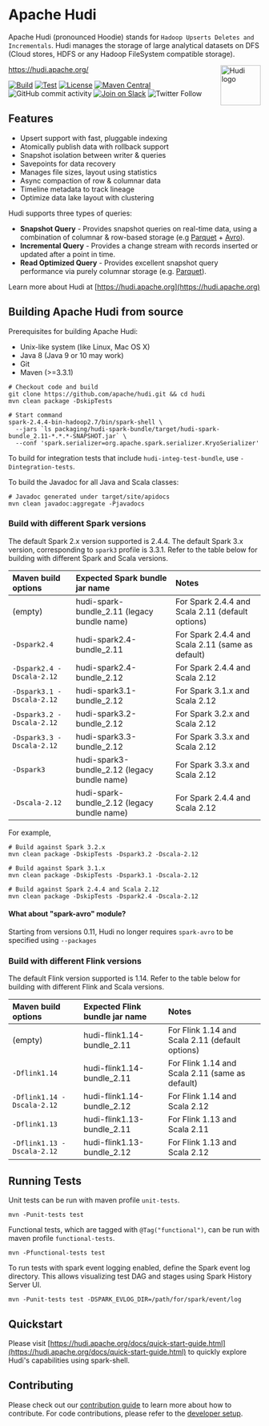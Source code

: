 <!--
  Licensed to the Apache Software Foundation (ASF) under one or more
  contributor license agreements.  See the NOTICE file distributed with
  this work for additional information regarding copyright ownership.
  The ASF licenses this file to You under the Apache License, Version 2.0
  (the "License"); you may not use this file except in compliance with
  the License.  You may obtain a copy of the License at

       http://www.apache.org/licenses/LICENSE-2.0

  Unless required by applicable law or agreed to in writing, software
  distributed under the License is distributed on an "AS IS" BASIS,
  WITHOUT WARRANTIES OR CONDITIONS OF ANY KIND, either express or implied.
  See the License for the specific language governing permissions and
  limitations under the License.
add meteo
-->

# Apache Hudi

Apache Hudi (pronounced Hoodie) stands for `Hadoop Upserts Deletes and Incrementals`. Hudi manages the storage of large
analytical datasets on DFS (Cloud stores, HDFS or any Hadoop FileSystem compatible storage).

<img src="https://hudi.apache.org/assets/images/hudi-logo-medium.png" alt="Hudi logo" height="80px" align="right" />

<https://hudi.apache.org/>

[![Build](https://github.com/apache/hudi/actions/workflows/bot.yml/badge.svg)](https://github.com/apache/hudi/actions/workflows/bot.yml)
[![Test](https://dev.azure.com/apache-hudi-ci-org/apache-hudi-ci/_apis/build/status/apachehudi-ci.hudi-mirror?branchName=master)](https://dev.azure.com/apache-hudi-ci-org/apache-hudi-ci/_build/latest?definitionId=3&branchName=master)
[![License](https://img.shields.io/badge/license-Apache%202-4EB1BA.svg)](https://www.apache.org/licenses/LICENSE-2.0.html)
[![Maven Central](https://maven-badges.herokuapp.com/maven-central/org.apache.hudi/hudi/badge.svg)](http://search.maven.org/#search%7Cga%7C1%7Cg%3A%22org.apache.hudi%22)
![GitHub commit activity](https://img.shields.io/github/commit-activity/m/apache/hudi)
[![Join on Slack](https://img.shields.io/badge/slack-%23hudi-72eff8?logo=slack&color=48c628&label=Join%20on%20Slack)](https://join.slack.com/t/apache-hudi/shared_invite/zt-1e94d3xro-JvlNO1kSeIHJBTVfLPlI5w)
![Twitter Follow](https://img.shields.io/twitter/follow/ApacheHudi)

## Features

* Upsert support with fast, pluggable indexing
* Atomically publish data with rollback support
* Snapshot isolation between writer & queries
* Savepoints for data recovery
* Manages file sizes, layout using statistics
* Async compaction of row & columnar data
* Timeline metadata to track lineage
* Optimize data lake layout with clustering
 
Hudi supports three types of queries:
 * **Snapshot Query** - Provides snapshot queries on real-time data, using a combination of columnar & row-based storage (e.g [Parquet](https://parquet.apache.org/) + [Avro](https://avro.apache.org/docs/current/mr.html)).
 * **Incremental Query** - Provides a change stream with records inserted or updated after a point in time.
 * **Read Optimized Query** - Provides excellent snapshot query performance via purely columnar storage (e.g. [Parquet](https://parquet.apache.org/)).

Learn more about Hudi at [https://hudi.apache.org](https://hudi.apache.org)

## Building Apache Hudi from source

Prerequisites for building Apache Hudi:

* Unix-like system (like Linux, Mac OS X)
* Java 8 (Java 9 or 10 may work)
* Git
* Maven (>=3.3.1)

```
# Checkout code and build
git clone https://github.com/apache/hudi.git && cd hudi
mvn clean package -DskipTests

# Start command
spark-2.4.4-bin-hadoop2.7/bin/spark-shell \
  --jars `ls packaging/hudi-spark-bundle/target/hudi-spark-bundle_2.11-*.*.*-SNAPSHOT.jar` \
  --conf 'spark.serializer=org.apache.spark.serializer.KryoSerializer'
```

To build for integration tests that include `hudi-integ-test-bundle`, use `-Dintegration-tests`.

To build the Javadoc for all Java and Scala classes:
```
# Javadoc generated under target/site/apidocs
mvn clean javadoc:aggregate -Pjavadocs
```

### Build with different Spark versions

The default Spark 2.x version supported is 2.4.4. The default Spark 3.x version, corresponding to `spark3` profile is 3.3.1.
Refer to the table below for building with different Spark and Scala versions.

| Maven build options       | Expected Spark bundle jar name               | Notes                                            |
|:--------------------------|:---------------------------------------------|:-------------------------------------------------|
| (empty)                   | hudi-spark-bundle_2.11 (legacy bundle name)  | For Spark 2.4.4 and Scala 2.11 (default options) |
| `-Dspark2.4`              | hudi-spark2.4-bundle_2.11                    | For Spark 2.4.4 and Scala 2.11 (same as default) |
| `-Dspark2.4 -Dscala-2.12` | hudi-spark2.4-bundle_2.12                    | For Spark 2.4.4 and Scala 2.12                   |
| `-Dspark3.1 -Dscala-2.12` | hudi-spark3.1-bundle_2.12                    | For Spark 3.1.x and Scala 2.12                   |
| `-Dspark3.2 -Dscala-2.12` | hudi-spark3.2-bundle_2.12                    | For Spark 3.2.x and Scala 2.12                   |
| `-Dspark3.3 -Dscala-2.12` | hudi-spark3.3-bundle_2.12                    | For Spark 3.3.x and Scala 2.12                   |
| `-Dspark3`                | hudi-spark3-bundle_2.12 (legacy bundle name) | For Spark 3.3.x and Scala 2.12                   |
| `-Dscala-2.12`            | hudi-spark-bundle_2.12 (legacy bundle name)  | For Spark 2.4.4 and Scala 2.12                   |

For example,
```
# Build against Spark 3.2.x
mvn clean package -DskipTests -Dspark3.2 -Dscala-2.12

# Build against Spark 3.1.x
mvn clean package -DskipTests -Dspark3.1 -Dscala-2.12

# Build against Spark 2.4.4 and Scala 2.12
mvn clean package -DskipTests -Dspark2.4 -Dscala-2.12
```

#### What about "spark-avro" module?

Starting from versions 0.11, Hudi no longer requires `spark-avro` to be specified using `--packages`

### Build with different Flink versions

The default Flink version supported is 1.14. Refer to the table below for building with different Flink and Scala versions.

| Maven build options        | Expected Flink bundle jar name | Notes                                           |
|:---------------------------|:-------------------------------|:------------------------------------------------|
| (empty)                    | hudi-flink1.14-bundle_2.11     | For Flink 1.14 and Scala 2.11 (default options) |
| `-Dflink1.14`              | hudi-flink1.14-bundle_2.11     | For Flink 1.14 and Scala 2.11 (same as default) |
| `-Dflink1.14 -Dscala-2.12` | hudi-flink1.14-bundle_2.12     | For Flink 1.14 and Scala 2.12                   |
| `-Dflink1.13`              | hudi-flink1.13-bundle_2.11     | For Flink 1.13 and Scala 2.11                   |
| `-Dflink1.13 -Dscala-2.12` | hudi-flink1.13-bundle_2.12     | For Flink 1.13 and Scala 2.12                   |

## Running Tests

Unit tests can be run with maven profile `unit-tests`.
```
mvn -Punit-tests test
```

Functional tests, which are tagged with `@Tag("functional")`, can be run with maven profile `functional-tests`.
```
mvn -Pfunctional-tests test
```

To run tests with spark event logging enabled, define the Spark event log directory. This allows visualizing test DAG and stages using Spark History Server UI.
```
mvn -Punit-tests test -DSPARK_EVLOG_DIR=/path/for/spark/event/log
```

## Quickstart

Please visit [https://hudi.apache.org/docs/quick-start-guide.html](https://hudi.apache.org/docs/quick-start-guide.html) to quickly explore Hudi's capabilities using spark-shell. 

## Contributing

Please check out our [contribution guide](https://hudi.apache.org/contribute/how-to-contribute) to learn more about how to contribute.
For code contributions, please refer to the [developer setup](https://hudi.apache.org/contribute/developer-setup).
